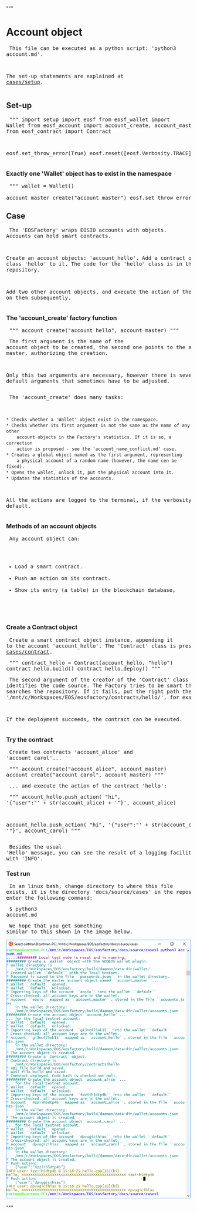 """
# Account object

<normal><pre>
This file can be executed as a python script: 'python3 account.md'.

The set-up statements are explained at <a href="setup.html">cases/setup</a>.
</pre></normal>

## Set-up

<normal><pre>
"""
import setup
import eosf
from eosf_wallet import Wallet
from eosf_account import account_create, account_master_create
from eosf_contract import Contract

eosf.set_throw_error(True)
eosf.reset([eosf.Verbosity.TRACE])
"""
</pre></normal>

### Exactly one 'Wallet' object has to exist in the namespace

<normal><pre>
"""
wallet = Wallet()   
account_master_create("account_master")
eosf.set_throw_error(False)
"""
</pre></normal>

## Case

<normal><pre>
The 'EOSFactory' wraps EOSIO accounts with objects. Accounts can hold smart
contracts. 

Create an account objects: 'account_hello'. Add a contract of the class
'hello' to it. The code for the 'hello' class is in the EOSIO repository.

Add two other account objects, and execute the action of the contract on them 
subsequently.
</pre></normal>

### The 'account_create' factory function

<normal><pre>
"""
account_create("account_hello", account_master)
"""
</pre></normal>
<normal><pre>
The first argument is the name of the account object to be created, the second
one points to the account master, authorizing the creation.

Only this two arguments are necessary, however there is several default 
arguments that sometimes have to be adjusted.
</pre></normal>
<normal><pre>
The 'account_create' does many tasks:

    * Checks whether a 'Wallet' object exist in the namespace.
    * Checks whether its first argument is not the same as the name of any other
        account objects in the Factory's statistics. If it is so, a correction
        action is proposed - see the 'account_name_conflict.md' case.
    * Creates a global object named as the first argument, representing 
        a physical account of a random name (however, the name cen be fixed).
    * Opens the wallet, unlock it, put the physical account into it.
    * Updates the statistics of the accounts.

All the actions are logged to the terminal, if the verbosity is set default. 
</pre></normal>

### Methods of an account objects

<normal><pre>
Any account object can:

* Load a smart contract.
* Push an action on its contract.
* Show its entry (a table) in the blockchain database,

</pre></normal>

### Create a Contract object

<normal><pre>
Create a smart contract object instance, appending it to the account 
'account_hello'. The 'Contract' class is presented at <a href="contract.html">cases/contract</a>.
</pre></normal>
<normal><pre>
"""
contract_hello = Contract(account_hello, "hello")
contract_hello.build()
contract_hello.deploy()
"""
</pre></normal>
<normal><pre>
The second argument of the creator of the 'Contract' class identifies the 
code source. The Factory tries to be smart therefore searches the repository. 
If it fails, put the right path there, 
'/mnt/c/Workspaces/EOS/eosfactory/contracts/hello/',
for example.

If the deployment succeeds, the contract can be executed.
</pre></normal>

### Try the contract

<normal><pre>
Create two contracts 'account_alice' and 'account_carol'...
</pre></normal>

<normal><pre>
"""
account_create("account_alice", account_master)
account_create("account_carol", account_master)
"""
</pre></normal>
<normal><pre>
... and execute the action of the contract 'hello':
</pre></normal>
<normal><pre>
"""
account_hello.push_action(
    "hi", '{"user":"' + str(account_alice) + '"}', account_alice)

account_hello.push_action(
    "hi", '{"user":"' + str(account_carol) + '"}', account_carol)
"""
</pre></normal>
<normal><pre>
Besides the usual 'Hello' message, you can see the result of a logging 
facility, starting with 'INFO'.
</pre></normal>

### Test run

<normal><pre>
In an linux bash, change directory to where this file exists, it is the 
directory 'docs/source/cases' in the repository, and enter the following 
command:
</pre></normal>
<normal><pre>
$ python3 account.md
</pre></normal>
<normal><pre>
We hope that you get something similar to this shown in the image below.
</pre></normal>
<img src="account.png" 
    onerror="this.src='../../../source/cases/account.png'"   
    alt="account object" width="720px"/>

"""